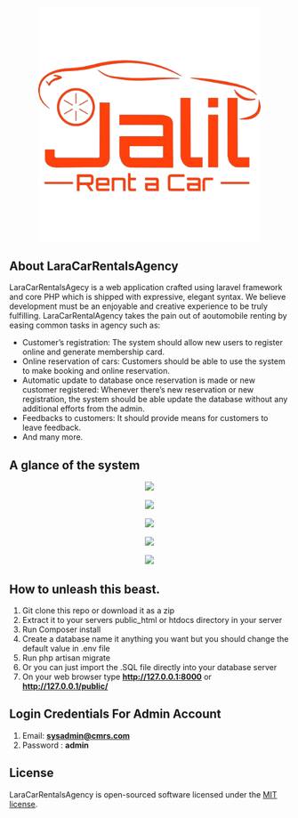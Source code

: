 <p align="center"><img src="https://github.com/cabodash-dev/CarRentalMS/blob/main/public/img/logo.png" width="400"></p>



## About LaraCarRentalsAgency

LaraCarRentalsAgecy is a web application crafted using laravel framework and core PHP which is shipped with expressive, elegant syntax. We believe development must be an enjoyable and creative experience to be truly fulfilling. LaraCarRentalAgency takes the pain out of aoutomobile renting by easing common tasks in agency such as:

- Customer’s registration: The system should allow new users to register online and generate membership card.
- Online reservation of cars: Customers should be able to use the system to make booking and online reservation.
- Automatic update to database once reservation is made or new customer registered: Whenever there’s new reservation or new     registration, the system should be able update the database without any additional efforts from the admin.
- Feedbacks to customers: It should provide means for customers to leave feedback.
- And many more.

## A glance of the system

<p align="center"><img src="https://github.com/cabodash-dev/CarRentalMS/blob/main/public/screenshots/1.png"></p>
<p align="center"><img src="https://github.com/cabodash-dev/CarRentalMS/blob/main/public/screenshots/2.png"></p>
<p align="center"><img src="https://github.com/cabodash-dev/CarRentalMS/blob/main/public/screenshots/3.png"></p>
<p align="center"><img src="https://github.com/cabodash-dev/CarRentalMS/blob/main/public/screenshots/4.png"></p>
<p align="center"><img src="https://github.com/cabodash-dev/CarRentalMS/blob/main/public/screenshots/5.png"></p>


## How to unleash this beast.
1. Git clone this repo or download it as a zip<br>
2. Extract it to your servers public_html or htdocs directory in your server<br>
3. Run Composer install<br>
4. Create a database name it anything you want but you should change the default value in   .env file<br>
5. Run php artisan migrate<br>
6. Or you can just import the .SQL file directly into your database server<br>
7. On your web browser type <b>http://127.0.0.1:8000</b> or <b>http://127.0.0.1/public/</b>

## Login Credentials For Admin Account
1. Email:   <b>sysadmin@cmrs.com</b><br>
2. Password :  <b>admin</b> <br>

## License
LaraCarRentalsAgency  is open-sourced software licensed under the [MIT license](https://opensource.org/licenses/MIT).
